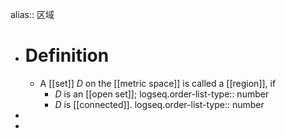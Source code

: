 alias:: 区域

- # Definition
	- A [[set]] $D$ on the [[metric space]] is called a [[region]], if
		- $D$ is an [[open set]];
		  logseq.order-list-type:: number
		- $D$ is [[connected]].
		  logseq.order-list-type:: number
-
-
